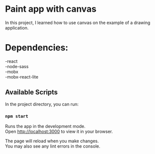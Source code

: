# Paint app with canvas

In this project, I learned how to use canvas on the example of a drawing application.

# Dependencies:

   -react\
   -node-sass\
   -mobx\
   -mobx-react-lite

## Available Scripts

In the project directory, you can run:

### `npm start`

Runs the app in the development mode.\
Open [http://localhost:3000](http://localhost:3000) to view it in your browser.

The page will reload when you make changes.\
You may also see any lint errors in the console.
